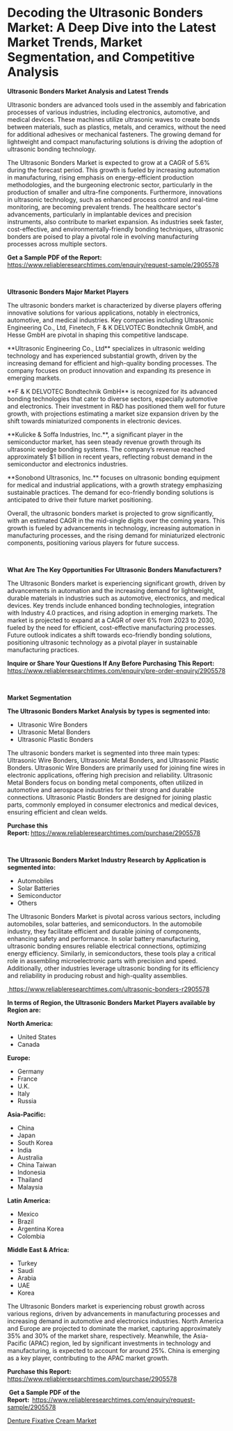 <p><h1>Decoding the Ultrasonic Bonders Market: A Deep Dive into the Latest Market Trends, Market Segmentation, and Competitive Analysis</h1></p><p><strong>Ultrasonic Bonders Market Analysis and Latest Trends</strong></p>
<p><p>Ultrasonic bonders are advanced tools used in the assembly and fabrication processes of various industries, including electronics, automotive, and medical devices. These machines utilize ultrasonic waves to create bonds between materials, such as plastics, metals, and ceramics, without the need for additional adhesives or mechanical fasteners. The growing demand for lightweight and compact manufacturing solutions is driving the adoption of ultrasonic bonding technology.</p><p>The Ultrasonic Bonders Market is expected to grow at a CAGR of 5.6% during the forecast period. This growth is fueled by increasing automation in manufacturing, rising emphasis on energy-efficient production methodologies, and the burgeoning electronic sector, particularly in the production of smaller and ultra-fine components. Furthermore, innovations in ultrasonic technology, such as enhanced process control and real-time monitoring, are becoming prevalent trends. The healthcare sector's advancements, particularly in implantable devices and precision instruments, also contribute to market expansion. As industries seek faster, cost-effective, and environmentally-friendly bonding techniques, ultrasonic bonders are poised to play a pivotal role in evolving manufacturing processes across multiple sectors.</p></p>
<p><strong>Get a Sample PDF of the Report:&nbsp;</strong> <a href="https://www.reliableresearchtimes.com/enquiry/request-sample/2905578?utm_campaign=3038&utm_medium=2&utm_source=Github&utm_content=ia&utm_term=12032025&utm_id=ultrasonic-bonders">https://www.reliableresearchtimes.com/enquiry/request-sample/2905578</a></p>
<p>&nbsp;</p>
<p><strong>Ultrasonic Bonders Major Market Players</strong></p>
<p><p>The ultrasonic bonders market is characterized by diverse players offering innovative solutions for various applications, notably in electronics, automotive, and medical industries. Key companies including Ultrasonic Engineering Co., Ltd, Finetech, F & K DELVOTEC Bondtechnik GmbH, and Hesse GmbH are pivotal in shaping this competitive landscape.</p><p>**Ultrasonic Engineering Co., Ltd** specializes in ultrasonic welding technology and has experienced substantial growth, driven by the increasing demand for efficient and high-quality bonding processes. The company focuses on product innovation and expanding its presence in emerging markets.</p><p>**F & K DELVOTEC Bondtechnik GmbH** is recognized for its advanced bonding technologies that cater to diverse sectors, especially automotive and electronics. Their investment in R&D has positioned them well for future growth, with projections estimating a market size expansion driven by the shift towards miniaturized components in electronic devices.</p><p>**Kulicke & Soffa Industries, Inc.**, a significant player in the semiconductor market, has seen steady revenue growth through its ultrasonic wedge bonding systems. The company’s revenue reached approximately $1 billion in recent years, reflecting robust demand in the semiconductor and electronics industries.</p><p>**Sonobond Ultrasonics, Inc.** focuses on ultrasonic bonding equipment for medical and industrial applications, with a growth strategy emphasizing sustainable practices. The demand for eco-friendly bonding solutions is anticipated to drive their future market positioning.</p><p>Overall, the ultrasonic bonders market is projected to grow significantly, with an estimated CAGR in the mid-single digits over the coming years. This growth is fueled by advancements in technology, increasing automation in manufacturing processes, and the rising demand for miniaturized electronic components, positioning various players for future success.</p></p>
<p>&nbsp;</p>
<p><strong>What Are The Key Opportunities For Ultrasonic Bonders Manufacturers?</strong></p>
<p><p>The Ultrasonic Bonders market is experiencing significant growth, driven by advancements in automation and the increasing demand for lightweight, durable materials in industries such as automotive, electronics, and medical devices. Key trends include enhanced bonding technologies, integration with Industry 4.0 practices, and rising adoption in emerging markets. The market is projected to expand at a CAGR of over 6% from 2023 to 2030, fueled by the need for efficient, cost-effective manufacturing processes. Future outlook indicates a shift towards eco-friendly bonding solutions, positioning ultrasonic technology as a pivotal player in sustainable manufacturing practices.</p></p>
<p><strong>Inquire or Share Your Questions If Any Before Purchasing This Report:</strong> <a href="https://www.reliableresearchtimes.com/enquiry/pre-order-enquiry/2905578?utm_campaign=3038&utm_medium=2&utm_source=Github&utm_content=ia&utm_term=12032025&utm_id=ultrasonic-bonders">https://www.reliableresearchtimes.com/enquiry/pre-order-enquiry/2905578</a></p>
<p>&nbsp;</p>
<p><strong>Market Segmentation</strong></p>
<p><strong>The Ultrasonic Bonders Market Analysis by types is segmented into:</strong></p>
<p><ul><li>Ultrasonic Wire Bonders</li><li>Ultrasonic Metal Bonders</li><li>Ultrasonic Plastic Bonders</li></ul></p>
<p><p>The ultrasonic bonders market is segmented into three main types: Ultrasonic Wire Bonders, Ultrasonic Metal Bonders, and Ultrasonic Plastic Bonders. Ultrasonic Wire Bonders are primarily used for joining fine wires in electronic applications, offering high precision and reliability. Ultrasonic Metal Bonders focus on bonding metal components, often utilized in automotive and aerospace industries for their strong and durable connections. Ultrasonic Plastic Bonders are designed for joining plastic parts, commonly employed in consumer electronics and medical devices, ensuring efficient and clean welds.</p></p>
<p><strong>Purchase this Report:&nbsp;</strong><a href="https://www.reliableresearchtimes.com/purchase/2905578?utm_campaign=3038&utm_medium=2&utm_source=Github&utm_content=ia&utm_term=12032025&utm_id=ultrasonic-bonders">https://www.reliableresearchtimes.com/purchase/2905578</a></p>
<p>&nbsp;</p>
<p><strong>The Ultrasonic Bonders Market Industry Research by Application is segmented into:</strong></p>
<p><ul><li>Automobiles</li><li>Solar Batteries</li><li>Semiconductor</li><li>Others</li></ul></p>
<p><p>The Ultrasonic Bonders Market is pivotal across various sectors, including automobiles, solar batteries, and semiconductors. In the automobile industry, they facilitate efficient and durable joining of components, enhancing safety and performance. In solar battery manufacturing, ultrasonic bonding ensures reliable electrical connections, optimizing energy efficiency. Similarly, in semiconductors, these tools play a critical role in assembling microelectronic parts with precision and speed. Additionally, other industries leverage ultrasonic bonding for its efficiency and reliability in producing robust and high-quality assemblies.</p></p>
<p><a href="https://www.reliableresearchtimes.com/ultrasonic-bonders-r2905578?utm_campaign=3038&utm_medium=2&utm_source=Github&utm_content=ia&utm_term=12032025&utm_id=ultrasonic-bonders">&nbsp;https://www.reliableresearchtimes.com/ultrasonic-bonders-r2905578</a></p>
<p><strong>In terms of Region, the Ultrasonic Bonders Market Players available by Region are:</strong></p>
<p>
    <p> <strong> North America: </strong>
        <ul>
            <li>United States</li>
            <li>Canada</li>
        </ul>
        </p> 
    <p> <strong> Europe: </strong>
        <ul>
            <li>Germany</li>
            <li>France</li>
            <li>U.K.</li>
            <li>Italy</li>
            <li>Russia</li>
        </ul>
        </p> 
    <p> <strong> Asia-Pacific: </strong>
        <ul>
            <li>China</li>
            <li>Japan</li>
            <li>South Korea</li>
            <li>India</li>
            <li>Australia</li>
            <li>China Taiwan</li>
            <li>Indonesia</li>
            <li>Thailand</li>
            <li>Malaysia</li>
        </ul>
        </p> 
    <p> <strong> Latin America: </strong>
        <ul>
            <li>Mexico</li>
            <li>Brazil</li>
            <li>Argentina Korea</li>
            <li>Colombia</li>
        </ul>
        </p> 
    <p> <strong> Middle East & Africa: </strong>
        <ul>
            <li>Turkey</li>
            <li>Saudi</li>
            <li>Arabia</li>
            <li>UAE</li>
            <li>Korea</li>
        </ul>
    </p>
    </p>
<p><p>The Ultrasonic Bonders market is experiencing robust growth across various regions, driven by advancements in manufacturing processes and increasing demand in automotive and electronics industries. North America and Europe are projected to dominate the market, capturing approximately 35% and 30% of the market share, respectively. Meanwhile, the Asia-Pacific (APAC) region, led by significant investments in technology and manufacturing, is expected to account for around 25%. China is emerging as a key player, contributing to the APAC market growth.</p></p>
<p><strong>Purchase this Report: </strong><a href="https://www.reliableresearchtimes.com/purchase/2905578?utm_campaign=3038&utm_medium=2&utm_source=Github&utm_content=ia&utm_term=12032025&utm_id=ultrasonic-bonders">https://www.reliableresearchtimes.com/purchase/2905578</a></p>
<p>&nbsp;<strong>Get a Sample PDF of the Report:&nbsp;&nbsp;</strong><a href="https://www.reliableresearchtimes.com/enquiry/request-sample/2905578?utm_campaign=3038&utm_medium=2&utm_source=Github&utm_content=ia&utm_term=12032025&utm_id=ultrasonic-bonders">https://www.reliableresearchtimes.com/enquiry/request-sample/2905578</a></p>
<p><strong></strong></p>
<p><p><a href="https://github.com/dmitriyvo6rog/Market-Research-Report-List-1/blob/main/denture-fixative-cream-market.md?utm_campaign=3038&utm_medium=2&utm_source=Github&utm_content=ia&utm_term=12032025&utm_id=ultrasonic-bonders">Denture Fixative Cream Market</a></p></p>